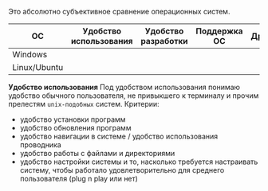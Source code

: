 Это абсолютно субъективное сравнение операционных систем.

| ОС           | Удобство использования | Удобство разработки | Поддержка ОС | Дружелюбие |
| ------------ | ---------------------- | ------------------- | ------------ | ---------- |
| Windows      |                        |                     |              |            |
| Linux/Ubuntu |                        |                     |              |            |
**Удобство использования**
Под удобством использования понимаю удобство обычного пользователя, не привыкшего к терминалу и прочим прелестям `unix-подобных` систем.
Критерии:
- удобство установки программ
- удобство обновления программ
- удобство навигации в системе / удобство использования проводника
- удобство работы с файлами и директориями
- удобство настройки системы и то, насколько требуется настраивать систему, чтобы работало удовлетворительно для среднего пользователя (plug n play или нет)